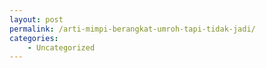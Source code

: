 ```yaml
---
layout: post
permalink: /arti-mimpi-berangkat-umroh-tapi-tidak-jadi/
categories:
    - Uncategorized
---
```



